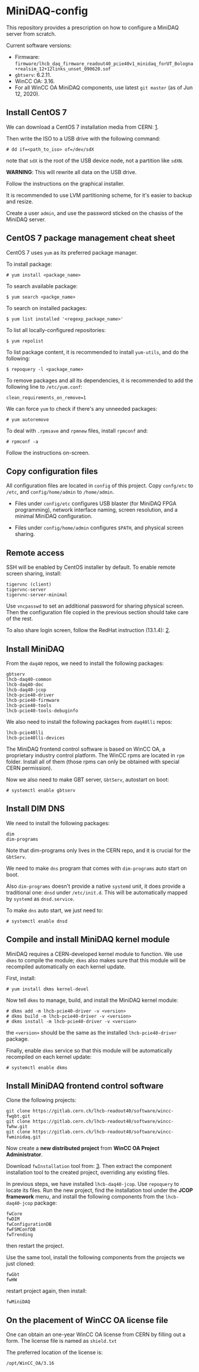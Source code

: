 # MiniDAQ-config
This repository provides a prescription on how to configure a MiniDAQ server
from scratch.

Current software versions:

* Firmware: `firmware/lhcb_daq_firmware_readout40_pcie40v1_minidaq_forUT_Bologna+realsim_12+12links_unset_090620.sof`
* `gbtserv`: 6.2.11.
* WinCC OA: 3.16.
* For all WinCC OA MiniDAQ components, use latest `git master` (as of Jun 12, 2020).


## Install CentOS 7
We can download a CentOS 7 installation media from CERN: [1].

Then write the ISO to a USB drive with the following command:
```
# dd if=<path_to_iso> of=/dev/sdX
```
note that `sdX` is the root of the USB device node, not a partition like
`sdXN`.

**WARNING**: This will rewrite all data on the USB drive.

Follow the instructions on the graphical installer.

It is recommended to use LVM partitioning scheme, for it's easier to backup and
resize.

Create a user `admin`, and use the password sticked on the chasiss of the
MiniDAQ server.


[1]: http://linuxsoft.cern.ch/cern/centos/7/os/x86_64/images/boot.iso


## CentOS 7 package management cheat sheet
CentOS 7 uses `yum` as its preferred package manager.

To install package:
```
# yum install <package_name>
```

To search available package:
```
$ yum search <packge_name>
```

To search on installed packages:
```
$ yum list installed '<regexp_package_name>'
```

To list all locally-configured repositories:
```
$ yum repolist
```

To list package content, it is recommended to install `yum-utils`, and do the
following:
```
$ repoquery -l <package_name>
```

To remove packages and all its dependencies, it is recommended to add the
following line to `/etc/yum.conf`:
```
clean_requirements_on_remove=1
```

We can force `yum` to check if there's any unneeded packages:
```
# yum autoremove
```

To deal with `.rpmsave` and `rpmnew` files, install `rpmconf` and:
```
# rpmconf -a
```
Follow the instructions on-screen.


## Copy configuration files
All configuration files are located in `config` of this project. Copy
`confg/etc` to `/etc`, and `config/home/admin` to `/home/admin`.

* Files under `config/etc` configures USB blaster (for MiniDAQ FPGA programming),
  network interface naming, screen resolution, and a minimal MiniDAQ
  configuration.

* Files under `config/home/admin` configures `$PATH`, and physical screen sharing.


## Remote access
SSH will be enabled by CentOS installer by default. To enable remote screen
sharing, install:
```
tigervnc (client)
tigervnc-server
tigervnc-server-minimal
```

Use `vncpasswd` to set an additional password for sharing physical screen. Then
the configuration file copied in the previous section should take care of the
rest.

To also share login screen, follow the RedHat instruction (13.1.4): [2].


[2]: https://access.redhat.com/documentation/en-us/red_hat_enterprise_linux/7/html/system_administrators_guide/ch-tigervnc


## Install MiniDAQ
From the `daq40` repos, we need to install the following packages:
```
gbtserv
lhcb-daq40-common
lhcb-daq40-doc
lhcb-daq40-jcop
lhcb-pcie40-driver
lhcb-pcie40-firmware
lhcb-pcie40-tools
lhcb-pcie40-tools-debuginfo
```

We also need to install the following packages from `daq40lli` repos:
```
lhcb-pcie40lli
lhcb-pcie40lli-devices
```

The MiniDAQ frontend control software is based on WinCC OA, a proprietary
industry control platform. The WinCC rpms are located in `rpm` folder. Install
all of them (those rpms can only be obtained with special CERN permission).

Now we also need to make GBT server, `GbtServ`, autostart on boot:
```
# systemctl enable gbtserv
```


## Install DIM DNS
We need to install the following packages:
```
dim
dim-programs
```
Note that dim-programs only lives in the CERN repo, and it is crucial for the
`GbtServ`.

We need to make `dns` program that comes with `dim-programs` auto start on boot.

Also `dim-programs` doesn't provide a native `systemd` unit, it does provide a
traditional one: `dnsd` under `/etc/init.d`. This will be automatically mapped
by `systemd` as `dnsd.service`.

To make `dns` auto start, we just need to:
```
# systemctl enable dnsd
```


## Compile and install MiniDAQ kernel module
MiniDAQ requires a CERN-developed kernel module to function. We use `dkms` to
compile the module; `dkms` also makes sure that this module will be recompiled
automatically on each kernel update.

First, install:
```
# yum install dkms kernel-devel
```

Now tell `dkms` to manage, build, and install the MiniDAQ kernel module:
```
# dkms add -m lhcb-pcie40-driver -v <version>
# dkms build -m lhcb-pcie40-driver -v <version>
# dkms install -m lhcb-pcie40-driver -v <version>
```
the `<version>` should be the same as the installed `lhcb-pcie40-driver`
package.

Finally, enable `dkms` service so that this module will be automatically
recompiled on each kernel update:
```
# systemctl enable dkms
```


## Install MiniDAQ frontend control software

Clone the following projects:
```
git clone https://gitlab.cern.ch/lhcb-readout40/software/wincc-fwgbt.git
git clone https://gitlab.cern.ch/lhcb-readout40/software/wincc-fwhw.git
git clone https://gitlab.cern.ch/lhcb-readout40/software/wincc-fwminidaq.git
```

Now create a **new distributed project** from **WinCC OA Project Administrator**.

Download `fwInstallation` tool from: [3]. Then extract the component
installation tool to the created project, overriding any existing files.

In previous steps, we have installed `lhcb-daq40-jcop`. Use `repoquery` to
locate its files. Run the new project, find the installation tool under the
**JCOP framework** menu, and install the following components from the
`lhcb-daq40-jcop` package:
```
fwCore
fwDIM
fwConfigurationDB
fwFSMConfDB
fwTrending
```
then restart the project.

Use the same tool, install the following components from the projects we just
cloned:
```
fwGbt
fwHW
```
restart project again, then install:
```
fwMiniDAQ
```


[3]: http://jcop.web.cern.ch/jcop-framework-component-installation-tool
[4]: https://gitlab.cern.ch/lhcb-readout40


## On the placement of WinCC OA license file
One can obtain an one-year WinCC OA license from CERN by filling out a form.
The license file is named as `shield.txt`

The preferred location of the license is:
```
/opt/WinCC_OA/3.16
```
